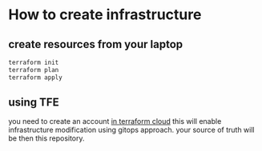 # How to create infrastructure

## create resources from your laptop

```bash
terraform init
terraform plan
terraform apply
```

## using TFE

you need to create an account [in terraform cloud](https://app.terraform.io/session?product_intent=terraform)
this will enable infrastructure modification using gitops approach. your source of truth will be then this repository.